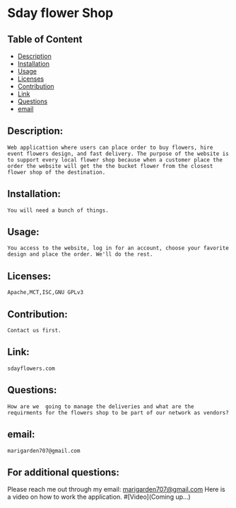 # Sday flower Shop

## Table of Content

- [Description](#Description)
- [Installation](#Installation)
- [Usage](#Usage)
- [Licenses](#Licenses)
- [Contribution](#Contribution)
- [Link](#Link)
- [Questions](#Questions)
- [email](#email)

## Description:
    Web applicattion where users can place order to buy flowers, hire event flowers design, and fast delivery. The purpose of the website is to support every local flower shop because when a customer place the order the website will get the the bucket flower from the closest flower shop of the destination.
## Installation:
    You will need a bunch of things.
## Usage:
    You access to the website, log in for an account, choose your favorite design and place the order. We'll do the rest.
## Licenses:
    Apache,MCT,ISC,GNU GPLv3
## Contribution:
    Contact us first.
## Link:
    sdayflowers.com
## Questions:
    How are we  going to manage the deliveries and what are the requirments for the flowers shop to be part of our network as vendors?
## email:
    marigarden707@gmail.com

## For additional questions:
   Please reach me out through my email: marigarden707@gmail.com
   Here is a video on how to work the application.
#[Video](Coming up...)



